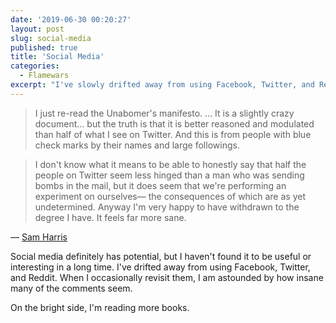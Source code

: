 ```yaml
---
date: '2019-06-30 00:20:27'
layout: post
slug: social-media
published: true
title: 'Social Media'
categories:
  - Flamewars
excerpt: "I've slowly drifted away from using Facebook, Twitter, and Reddit. When I occasionally revisit them, I am astounded by how insane many of the comments seem."
---
```


> I just re-read the Unabomer's manifesto. … It is a slightly crazy document… but the truth is that it is better reasoned and modulated than half of what I see on Twitter. And this is from people with blue check marks by their names and large followings.

> I don't know what it means to be able to honestly say that half the people on Twitter seem less hinged than a man who was sending bombs in the mail, but it does seem that we're performing an experiment on ourselves&mdash; the consequences of which are as yet undetermined. Anyway I'm very happy to have withdrawn to the degree I have. It feels far more sane.

&mdash; [Sam Harris](https://samharris.org/podcasts/161-rise-fall/) 

Social media definitely has potential, but I haven't found it to be useful or interesting in a long time. I've drifted away from using Facebook, Twitter, and Reddit. When I occasionally revisit them, I am astounded by how insane many of the comments seem.

On the bright side, I'm reading more books.
